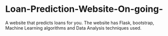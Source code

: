 # Loan-Prediction-Website-On-going-
A website that predicts loans for you. The website has Flask, bootstrap, Machine Learning algorithms and Data Analysis techniques used.
